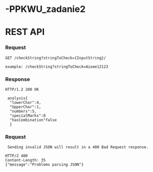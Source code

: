 # -PPKWU_zadanie2

# REST API

### Request

`GET /checkString?stringToCheck={InputString}/`

    example: /checkString?stringToCheck=Aioee12123

### Response

    HTTP/1.2 200 OK

     analysis{
      "lowerChar":4,
      "UpperChar":1,
      "numbers":5,
      "specialMarks":0
      "hasCombination"false
      }
      
### Request

` Sending invalid JSON will result in a 400 Bad Request response.`

    HTTP/2 400
    Content-Length: 35
    {"message":"Problems parsing JSON"}
     
